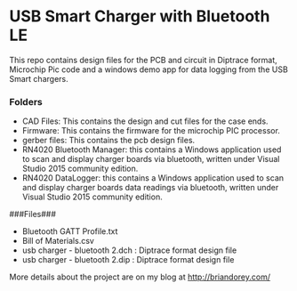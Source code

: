# USB Smart Charger with Bluetooth LE

This repo contains design files for the PCB and circuit in Diptrace format, Microchip Pic code and a windows demo app for data logging from the USB Smart chargers.

### Folders ###
- CAD Files: This contains the design and cut files for the case ends.
- Firmware: This contains the firmware for the microchip PIC processor.
- gerber files: This contains the pcb design files.
- RN4020 Bluetooth Manager: this contains a Windows application used to scan and display charger boards via bluetooth, written under Visual Studio 2015 community edition.
- RN4020 DataLogger: this contains a Windows application used to scan and display charger boards data readings via bluetooth, written under Visual Studio 2015 community edition.

###Files###
- Bluetooth GATT Profile.txt
- Bill of Materials.csv
- usb charger - bluetooth 2.dch : Diptrace format design file
- usb charger - bluetooth 2.dip : Diptrace format design file

More details about the project are on my blog at http://briandorey.com/
